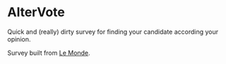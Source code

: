 # AlterVote

Quick and (really) dirty survey for finding your candidate according your
opinion.

Survey built from [Le Monde](http://www.lemonde.fr/programmes/).


